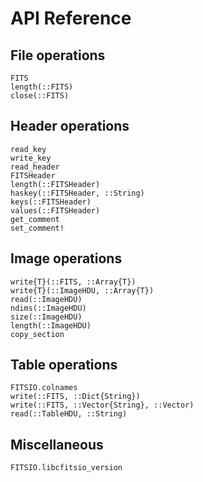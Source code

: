 # API Reference

## File operations

```@docs
FITS
length(::FITS)
close(::FITS)
```

## Header operations

```@docs
read_key
write_key
read_header
FITSHeader
length(::FITSHeader)
haskey(::FITSHeader, ::String)
keys(::FITSHeader)
values(::FITSHeader)
get_comment
set_comment!
```

## Image operations

```@docs
write{T}(::FITS, ::Array{T})
write{T}(::ImageHDU, ::Array{T})
read(::ImageHDU)
ndims(::ImageHDU)
size(::ImageHDU)
length(::ImageHDU)
copy_section
```

## Table operations

```@docs
FITSIO.colnames
write(::FITS, ::Dict{String})
write(::FITS, ::Vector{String}, ::Vector)
read(::TableHDU, ::String)
```

## Miscellaneous

```@docs
FITSIO.libcfitsio_version
```
